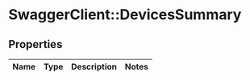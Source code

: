 # SwaggerClient::DevicesSummary

## Properties
Name | Type | Description | Notes
------------ | ------------- | ------------- | -------------


